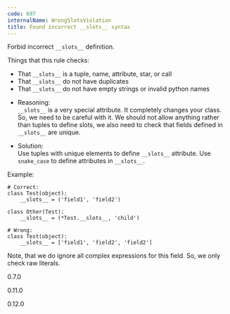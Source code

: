 ```yaml
---
code: 607
internalName: WrongSlotsViolation
title: Found incorrect __slots__ syntax
---
```


Forbid incorrect `__slots__` definition.

Things that this rule checks:

  - That `__slots__` is a tuple, name, attribute, star, or call
  - That `__slots__` do not have duplicates
  - That `__slots__` do not have empty strings or invalid python names

<!-- end list -->

  - Reasoning:  
    `__slots__` is a very special attribute. It completely changes your
    class. So, we need to be careful with it. We should not allow
    anything rather than tuples to define slots, we also need to check
    that fields defined in `__slots__` are unique.

  - Solution:  
    Use tuples with unique elements to define `__slots__` attribute. Use
    `snake_case` to define attributes in `__slots__`.

Example:

    # Correct:
    class Test(object):
        __slots__ = ('field1', 'field2')
    
    class Other(Test):
        __slots__ = (*Test.__slots__, 'child')
    
    # Wrong:
    class Test(object):
        __slots__ = ['field1', 'field2', 'field2']

Note, that we do ignore all complex expressions for this field. So, we
only check raw literals.

<div class="versionadded">

0.7.0

</div>

<div class="versionchanged">

0.11.0

</div>

<div class="versionchanged">

0.12.0

</div>